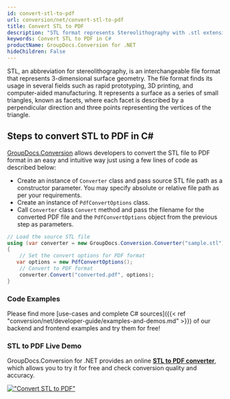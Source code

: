 ```yaml
---
id: convert-stl-to-pdf
url: conversion/net/convert-stl-to-pdf
title: Convert STL to PDF
description: "STL format represents Stereolithography with .stl extension. Learn how to convert STL to PDF file programmatically in C# language using GroupDocs.Conversion for .NET library."
keywords: Convert STL to PDF in C#
productName: GroupDocs.Conversion for .NET
hideChildren: False
---
```


STL, an abbreviation for stereolithography, is an interchangeable file format that represents 3-dimensional surface geometry. The file format finds its usage in several fields such as rapid prototyping, 3D printing, and computer-aided manufacturing. It represents a surface as a series of small triangles, known as facets, where each facet is described by a perpendicular direction and three points representing the vertices of the triangle.

## Steps to convert STL to PDF in C#

[GroupDocs.Conversion](https://products.groupdocs.com/conversion/net) allows developers to convert the STL file to PDF format in an easy and intuitive way just using a few lines of code as described below:

* Create an instance of `Converter` class and pass source STL file path as a constructor parameter. You may specify absolute or relative file path as per your requirements. 
* Create an instance of `PdfConvertOptions` class.
* Call `Converter` class `Convert` method and pass the filename for the converted PDF file and the `PdfConvertOptions` object from the previous step as parameters.

```csharp
// Load the source STL file
using (var converter = new GroupDocs.Conversion.Converter("sample.stl"))
{
    // Set the convert options for PDF format
   var options = new PdfConvertOptions();
    // Convert to PDF format
    converter.Convert("converted.pdf", options);
}
```

### Code Examples

Please find more [use-cases and complete C# sources]({{< ref "conversion/net/developer-guide/examples-and-demos.md" >}}) of our backend and frontend examples and try them for free!

### STL to PDF Live Demo

GroupDocs.Conversion for .NET provides an online [**STL to PDF converter**](https://products.groupdocs.app/conversion/stl-to-pdf), which allows you to try it for free and check conversion quality and accuracy.

[!["Convert STL to PDF"](conversion/net/images/convert-to-pdf/convert-stl-to-pdf.png)](https://products.groupdocs.app/conversion/stl-to-pdf)